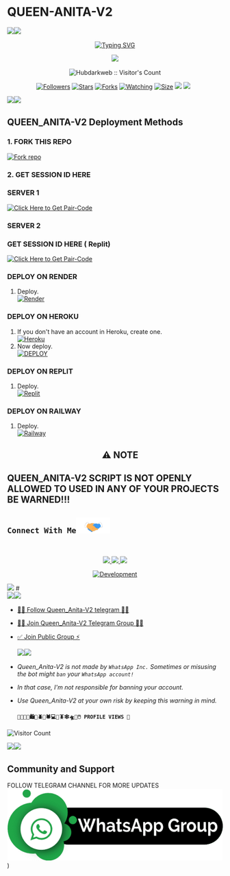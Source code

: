  # QUEEN-ANITA-V2 
   <a><img src='https://i.imgur.com/Wxv9Ewb.jpeg'/></a><a><img src='https://i.imgur.com/Gw7jtD0.jpeg'/></a>
<p align="center">
<p align="center">
  <a href="https://git.io/typing-svg"><img src="https://readme-typing-svg.demolab.com?font=EB+Garamond&weight=800&size=28&duration=4000&pause=1000&random=false&width=435&lines=+•★⃝ QUEEN-+ANITA-+V2★⃝•;MULTI-DEVICE+WHATSAPP+BOT;DEVELOPED+BY+🗽🥷🐼TOpPLUG+🐼🥷🗽;RELEASED+DATE+05%2F9%2F2024." alt="Typing SVG" /></a>
 </p>
<p align="center">
<img src="https://i.imgur.com/X5UFFab.jpeg"/> 
<p align="center"><img src="https://profile-counter.glitch.me/{Hubdarkweb}/count.svg" alt="Hubdarkweb :: Visitor's Count" /></p>
<p align="center">
<a href="https://github.com/Hubdarkweb/followers"><img title="Followers" src="https://img.shields.io/github/followers/Hubdarkweb?color=red&style=flat-square"></a>
<a href="https://github.com/Hubdarkweb/Queen-Anita-V2/stargazers/"><img title="Stars" src="https://img.shields.io/github/stars/Hubdarkweb/Queen-Anita-V2?color=blue&style=flat-square"></a>
<a href="https://github.com/Hubdarkweb/Queen-Anita-V2/network/members"><img title="Forks" src="https://img.shields.io/github/forks/Hubdarkweb/Queen-Anita-V2?color=red&style=flat-square"></a>
<a href="https://github.com/Hubdarkweb/Queen-Anita-V2/watchers"><img title="Watching" src="https://img.shields.io/github/watchers/Hubdarkweb/Queen_Anita-V2?label=Watchers&color=blue&style=flat-square"></a>
<a href="https://github.com/Hubdarkweb/Queen-Anita-V2/"><img title="Size" src="https://img.shields.io/github/repo-size/Hubdarkweb/Queen-Anita-V2?style=flat-square&color=green"></a>
<a href="https://hits.seeyoufarm.com"><img src="https://hits.seeyoufarm.com/api/count/incr/badge.svg?url=https%3A%2F%2Fgithub.com%2FHubdarkweb%2FQueen-Anita-Md&count_bg=%2379C83D&title_bg=%23555555&icon=probot.svg&icon_color=%2300FF6D&title=hits&edge_flat=false"/></a>
<a href="https://github.com/Hubdarkweb/Queen-Anita-V2/graphs/commit-activity"><img height="20" src="https://img.shields.io/badge/Maintained%3F-yes-green.svg"></a>&nbsp;&nbsp;
</p>
<p align='center'>
    </p>
<a><img src='https://i.imgur.com/X5UFFab.jpeg'/></a><a><img src='https://i.imgur.com/LyHic3i.gif'/></a>
<p align="center">

 ## QUEEN_ANITA-V2 Deployment Methods

### 1. FORK THIS REPO

<a href='https://github.com/Hubdarkweb/Queen_Anita-V2-Beta/fork' target="_blank"><img alt='Fork repo' src='https://img.shields.io/badge/Fork This Repo-black?style=for-the-badge&logo=git&logoColor=white'/></a>

### 2. GET SESSION ID HERE

### SERVER 1 
 
<a href="https://express-pairing-code-1-e1kt.onrender.com"><img src="https://img.shields.io/badge/SESSION_ID-blue" alt="Click Here to Get Pair-Code" width="110"></a>   

### SERVER 2 
### GET SESSION ID HERE ( Replit) 

<a href="https://express-pairing-code-1-e1kt.onrender.com"><img src="https://img.shields.io/badge/SESSION-ID-red" alt="Click Here to Get Pair-Code" width="110"></a>   



### DEPLOY ON RENDER
1. Deploy.
    <br>
    <a href='https://render.com' target="_blank"><img alt='Render' src='https://img.shields.io/badge/-Deploy-black?style=for-the-badge&logo=render&logoColor=white'/></a>

### DEPLOY ON HEROKU

1. If you don't have an account in Heroku, create one.
    <br>
    <a href='https://signup.heroku.com/' target="_blank"><img alt='Heroku' src='https://img.shields.io/badge/-Create-purple?style=for-the-badge&logo=heroku&logoColor=white'/></a>
2. Now deploy.
    <br>
    <a href='https://dashboard.heroku.com/new?template=https://github.com/Hubdarkweb/Queen_Anita-V2' target="_blank"><img alt='DEPLOY' src='https://img.shields.io/badge/-DEPLOY-purple?style=for-the-badge&logo=heroku&logoColor=white'/></a>
### DEPLOY ON REPLIT
1. Deploy.
    <br>
    <a href='https://replit.com/github/Hubdarkweb/Queen_Anita-V2' target="_blank"><img alt='Replit' src='https://img.shields.io/badge/-Deploy-red?style=for-the-badge&logo=replit&logoColor=white'/></a>
### DEPLOY ON RAILWAY
1. Deploy.
    <br>
    <a href='https://railway.com/github/Hubdarkweb/Queen_Anita-V2' target="_blank"><img alt='Railway' src='https://img.shields.io/badge/-Deploy-green?style=for-the-badge&logo=railway&logoColor=white'/></a>

    <h2 align="center"> ⚠️ NOTE  </h2>
## QUEEN_ANITA-V2 SCRIPT IS NOT OPENLY ALLOWED TO USED IN ANY OF YOUR PROJECTS BE WARNED!!! 

## ```Connect With Me```<img src="https://github.com/0xAbdulKhalid/0xAbdulKhalid/raw/main/assets/mdImages/handshake.gif" width ="80"></h1> 
 <br> 
<p align="center">
<a href="https://wa.me/254112386921"><img src="https://img.shields.io/badge/Contact 🥷🗽🐼TOpPLUG-25D366?style=for-the-badge&logo=whatsapp&logoColor=white" />
<a href="https://Hub7s"><img src="https://img.shields.io/badge/Join Official Channel-25D366?style=for-the-badge&logo=telegram &logoColor=blue" />
<a href="https://t.me/T_OpPLUG"><img src="https://img.shields.io/badge/Telegram-0088cc?style=for-the-badge&logo=telegram&logoColor=sky blue" /><br>
<p align="center">
<img alt="Development" width="1000" src="https://media2.giphy.com/media/W9tBvzTXkQopi/giphy.gif?cid=6c09b952xu6syi1fyqfyc04wcfk0qvqe8fd7sop136zxfjyn&ep=v1_internal_gif_by_id&rid=giphy.gif&ct=g" /> </p>
<a><img src='https://i.imgur.com/LyHic3i.gif'/></a><a><img src=''/></a>
# 

<br>
<a><img src='https://i.imgur.com/LyHic3i.gif'/></a><a><img src='https://i.imgur.com/LyHic3i.gif'/></a>

* [🧑‍💻 Follow Queen_Anita-V2 telegram 🧑‍💻](https://t.me/+b_blCFtTytIyYjA0)

* [🧑‍💻 Join Queen_Anita-V2 Telegram Group 🧑‍💻](https://t.me/Hub7s)

* [✅ Join Public Group ⚡](https://t.me/+pW2IiAVrUeM0YzQ8)

  <a><img src='https://i.imgur.com/LyHic3i.gif'/></a><a><img src='https://i.imgur.com/LyHic3i.gif'/></a>
  

- *Queen_Anita-V2 is not made by `WhatsApp Inc.` Sometimes or misusing the bot might `ban` your `WhatsApp account!`*
- *In that case, I'm not responsible for banning your account.*
- *Use Queen_Anita-V2 at your own risk by keeping this warning in mind.*
  
  #### ```🗽🐼🥷🛒🛍️🐞🪲🐛🕷️💻📱🪳🕸️🛸🛫🖱️ PROFILE VIEWS 🧚```
![Visitor Count](https://profile-counter.glitch.me/Hubdarkweb/count.svg)

<a><img src='https://i.imgur.com/LyHic3i.gif'/></a><a><img src='https://i.imgur.com/LyHic3i.gif'/></a>

## Community and Support

FOLLOW TELEGRAM CHANNEL FOR MORE UPDATES
[![JOIN WHATSAPP GROUP](https://raw.githubusercontent.com/Neeraj-x0/Neeraj-x0/main/photos/suddidina-join-whatsapp.png)](https://t.me/+pW2IiAVrUeM0YzQ8))


